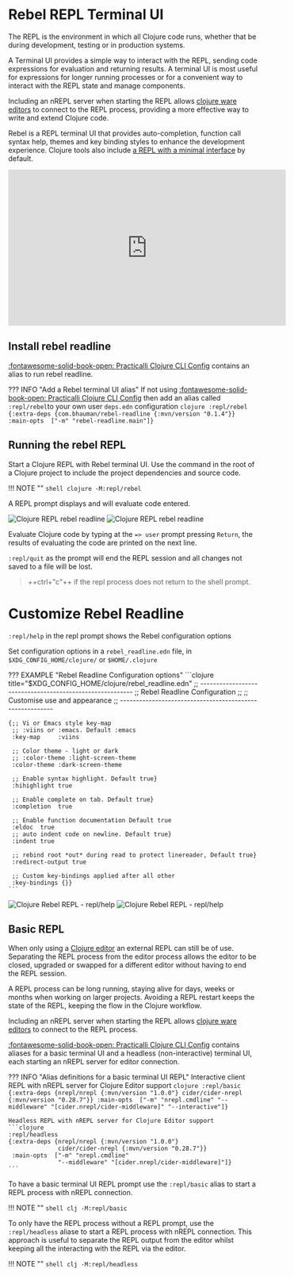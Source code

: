 # Rebel REPL Terminal UI

The REPL is the environment in which all Clojure code runs, whether that be during development, testing or in production systems.

A Terminal UI provides a simple way to interact with the REPL, sending code expressions for evaluation and returning results.  A terminal UI is most useful for expressions for longer running processes or for a convenient way to interact with the REPL state and manage components.

Including an nREPL server when starting the REPL allows [clojure ware editors](/clojure/clojure-editors/) to connect to the REPL process, providing a more effective way to write and extend Clojure code.

Rebel is a REPL terminal UI that provides auto-completion, function call syntax help, themes and key binding styles to enhance the development experience.  Clojure tools also include [a REPL with a minimal interface](/alternative-tools/clojure-cli/basic-repl.md) by default.

<p style="text-align:center">
<iframe width="560" height="315" src="https://www.youtube.com/embed/U19TWMsg0s0" title="YouTube video player" frameborder="0" allow="accelerometer; autoplay; clipboard-write; encrypted-media; gyroscope; picture-in-picture" allowfullscreen></iframe>
</p>

## Install rebel readline

[:fontawesome-solid-book-open: Practicalli Clojure CLI Config](/clojure/install/clojure-cli/#practicalli-clojure-cli-config) contains an alias to run rebel readline.

??? INFO "Add a Rebel terminal UI alias"
    If not using [:fontawesome-solid-book-open: Practicalli Clojure CLI Config](/clojure/install/clojure-cli/#practicalli-clojure-cli-config) then add an alias called `:repl/rebel`to your own user `deps.edn` configuration
    ```clojure
    :repl/rebel {:extra-deps {com.bhauman/rebel-readline {:mvn/version "0.1.4"}}
                 :main-opts  ["-m" "rebel-readline.main"]}
    ```

## Running the rebel REPL

Start a Clojure REPL with Rebel terminal UI.  Use the command in the root of a Clojure project to include the project dependencies and source code.

!!! NOTE ""
    ```shell
    clojure -M:repl/rebel
    ```

A REPL prompt displays and will evaluate code entered.

![Clojure REPL rebel readline](https://raw.githubusercontent.com/practicalli/graphic-design/live/clojure/rebel/clojure-repl-rebel-prompt-dark.png#only-dark)
![Clojure REPL rebel readline](https://raw.githubusercontent.com/practicalli/graphic-design/live/clojure/rebel/clojure-repl-rebel-prompt-light.png#only-light)

Evaluate Clojure code by typing at the `=> user` prompt pressing `Return`, the results of evaluating the code are printed on the next line.

`:repl/quit` as the prompt will end the REPL session and all changes not saved to a file will be lost.

> ++ctrl+"c"++ if the repl process does not return to the shell prompt.


# Customize Rebel Readline

`:repl/help` in the repl prompt shows the Rebel configuration options

Set configuration options in a `rebel_readline.edn` file, in `$XDG_CONFIG_HOME/clojure/` or `$HOME/.clojure`

??? EXAMPLE "Rebel Readline Configuration options"
    ```clojure title="$XDG_CONFIG_HOME/clojure/rebel_readline.edn"
    ;; ---------------------------------------------------------
    ;; Rebel Readline Configuration
    ;;
    ;; Customise use and appearance
    ;; ---------------------------------------------------------
    
    {;; Vi or Emacs style key-map
     ;; :viins or :emacs. Default :emacs
     :key-map     :viins
    
     ;; Color theme - light or dark
     ;; :color-theme :light-screen-theme
     :color-theme :dark-screen-theme
    
     ;; Enable syntax highlight. Default true}
     :hihighlight true
    
     ;; Enable complete on tab. Default true}
     :completion  true
    
     ;; Enable function documentation Default true
     :eldoc  true
     ;; auto indent code on newline. Default true}
     :indent true
    
     ;; rebind root *out* during read to protect linereader, Default true}
     :redirect-output true
    
     ;; Custom key-bindings applied after all other 
     :key-bindings {}}
    ```

![Clojure Rebel REPL - repl/help](https://raw.githubusercontent.com/practicalli/graphic-design/live/clojure/rebel/clojure-repl-rebel-help-menu-dark.png#only-dark)
![Clojure Rebel REPL - repl/help](https://raw.githubusercontent.com/practicalli/graphic-design/live/clojure/rebel/clojure-repl-rebel-help-menu-light.png#only-light)

## Basic REPL

When only using a [Clojure editor](/clojure/clojure-editor/) an external REPL can still be of use.   Separating the REPL process from the editor process allows the editor to be closed, upgraded or swapped for a different editor without having to end the REPL session.

A REPL process can be long running, staying alive for days, weeks or months when working on larger projects.  Avoiding a REPL restart keeps the state of the REPL, keeping the flow in the Clojure workflow.

Including an nREPL server when starting the REPL allows [clojure ware editors](/clojure/clojure-editors/) to connect to the REPL process.

[:fontawesome-solid-book-open: Practicalli Clojure CLI Config](/clojure/install/clojure-cli/#practicalli-clojure-cli-config) contains aliases for a basic terminal UI and a headless (non-interactive) terminal UI, each starting an nREPL server for editor connection.

??? INFO "Alias definitions for a basic terminal UI REPL"
    Interactive client REPL with nREPL server for Clojure Editor support
    ```clojure
    :repl/basic
    {:extra-deps {nrepl/nrepl {:mvn/version "1.0.0"}
                  cider/cider-nrepl {:mvn/version "0.28.7"}}
     :main-opts  ["-m" "nrepl.cmdline"
                  "--middleware" "[cider.nrepl/cider-middleware]"
                  "--interactive"]}
    ```

    Headless REPL with nREPL server for Clojure Editor support
    ```clojure
    :repl/headless
    {:extra-deps {nrepl/nrepl {:mvn/version "1.0.0"}
                  cider/cider-nrepl {:mvn/version "0.28.7"}}
     :main-opts  ["-m" "nrepl.cmdline"
                  "--middleware" "[cider.nrepl/cider-middleware]"]}
    ```

To have a basic terminal UI REPL prompt use the `:repl/basic` alias to start a REPL process with nREPL connection.

!!! NOTE ""
    ```shell
    clj -M:repl/basic
    ```

To only have the REPL process without a REPL prompt, use the `:repl/headless` aliase to start a REPL process with nREPL connection.  This approach is useful to separate the REPL output from the editor whilst keeping all the interacting with the REPL via the editor.

!!! NOTE ""
    ```shell
    clj -M:repl/headless
    ```
